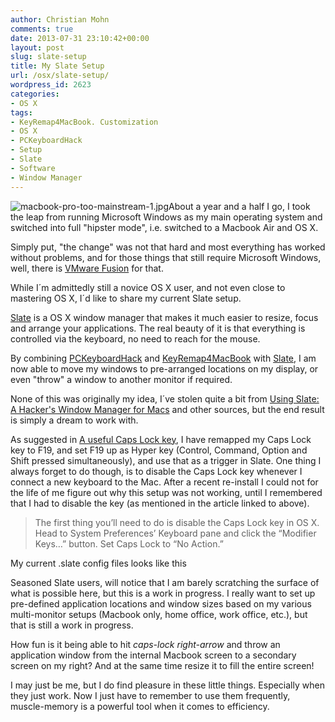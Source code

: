 ```yaml
---
author: Christian Mohn
comments: true
date: 2013-07-31 23:10:42+00:00
layout: post
slug: slate-setup
title: My Slate Setup
url: /osx/slate-setup/
wordpress_id: 2623
categories:
- OS X
tags:
- KeyRemap4MacBook. Customization
- OS X
- PCKeyboardHack
- Setup
- Slate
- Software
- Window Manager
---
```


![macbook-pro-too-mainstream-1.jpg](/img/macbook-pro-too-mainstream-1.jpg-199x300.png)About a year and a half I go, I took the leap from running Microsoft Windows as my main operating system and switched into full "hipster mode", i.e. switched to a Macbook Air and OS X.

Simply put, "the change" was not that hard and most everything has worked without problems, and for those things that still require Microsoft Windows, well, there is [VMware Fusion](http://www.vmware.com/products/fusion/overview.html) for that.

While I´m admittedly still a novice OS X user, and not even close to mastering OS X, I´d like to share my current Slate setup.

[Slate](https://github.com/jigish/slate) is a OS X window manager that makes it much easier to resize, focus and arrange your applications. The real beauty of it is that everything is controlled via the keyboard, no need to reach for the mouse.

By combining [PCKeyboardHack](https://pqrs.org/macosx/keyremap4macbook/pckeyboardhack.html.en) and [KeyRemap4MacBook](https://pqrs.org/macosx/keyremap4macbook/) with [Slate](Slate), I am now able to move my windows to pre-arranged locations on my display, or even "throw" a window to another monitor if required.

None of this was originally my idea, I´ve stolen quite a bit from [Using Slate: A Hacker's Window Manager for Macs](http://thume.ca/howto/2012/11/19/using-slate/) and other sources, but the end result is simply a dream to work with.

As suggested in [A useful Caps Lock key](http://brettterpstra.com/2012/12/08/a-useful-caps-lock-key/), I have remapped my Caps Lock key to F19, and set F19 up as Hyper key (Control, Command, Option and Shift pressed simultaneously), and use that as a trigger in Slate. One thing I always forget to do though, is to disable the Caps Lock key whenever I connect a new keyboard to the Mac. After a recent re-install I could not for the life of me figure out why this setup was not working, until I remembered that I had to disable the key (as mentioned in the article linked to above).



<blockquote>The first thing you’ll need to do is disable the Caps Lock key in OS X. Head to System Preferences’ Keyboard pane and click the “Modifier Keys…” button. Set Caps Lock to “No Action.”</blockquote>



My current .slate config files looks like this



Seasoned Slate users, will notice that I am barely scratching the surface of what is possible here, but this is a work in progress. I really want to set up pre-defined application locations and window sizes based on my various multi-monitor setups (Macbook only, home office, work office, etc.), but that is still a work in progress.

How fun is it being able to hit _caps-lock right-arrow_ and throw an application window from the internal Macbook screen to a secondary screen on my right? And at the same time resize it to fill the entire screen!

I may just be me, but I do find pleasure in these little things. Especially when they just work. Now I just have to remember to use them frequently, muscle-memory is a powerful tool when it comes to efficiency.


